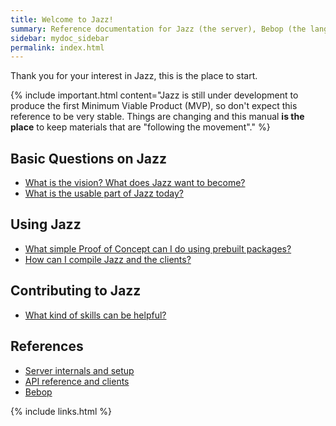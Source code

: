 ```yaml
---
title: Welcome to Jazz!
summary: Reference documentation for Jazz (the server), Bebop (the language) and core Docker images
sidebar: mydoc_sidebar
permalink: index.html
---
```


Thank you for your interest in Jazz, this is the place to start.

{% include important.html content="Jazz is still under development to produce the first Minimum Viable Product (MVP), so don't expect
this reference to be very stable. Things are changing and this manual **is the place** to keep materials that are \"following the
movement\"." %}

## Basic Questions on Jazz

* [What is the vision? What does Jazz want to become?](basics_jazz_vision.html)
* [What is the usable part of Jazz today?](basics_jazz_today.html)

## Using Jazz

* [What simple Proof of Concept can I do using prebuilt packages?](starting_trying_out_poc.html)
* [How can I compile Jazz and the clients?](starting_compile_jazz.html)

## Contributing to Jazz

* [What kind of skills can be helpful?](contributing_welcome_all.html)

## References

* [Server internals and setup](reference_top_jazz_internals.html)
* [API reference and clients](reference_api_top.html)
* [Bebop](reference_bop_top.html)

{% include links.html %}
